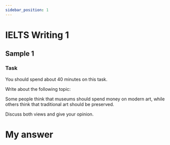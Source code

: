 ```yaml
---
sidebar_position: 1
---
```


# IELTS Writing 1

## Sample 1

### Task

You should spend about 40 minutes on this task.

Write about the following topic:

Some people think that museums should spend money on modern art, while others think that traditional art should be preserved.

Discuss both views and give your opinion.


# My answer